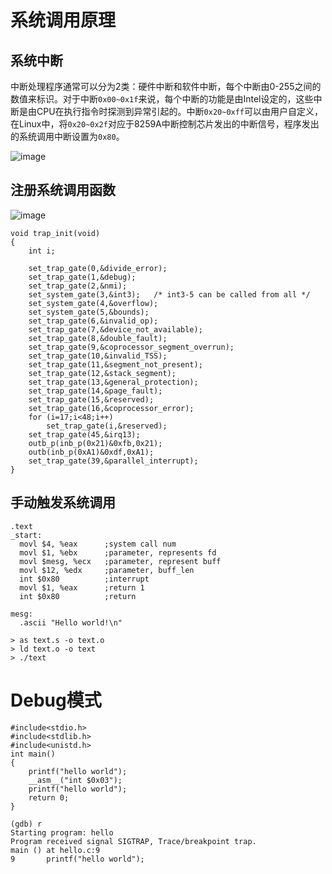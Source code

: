 # 系统调用原理
## 系统中断
中断处理程序通常可以分为2类：硬件中断和软件中断，每个中断由0-255之间的数值来标识。对于中断```0x00~0x1f```来说，每个中断的功能是由Intel设定的，这些中断是由CPU在执行指令时探测到异常引起的。中断```0x20~0xff```可以由用户自定义，在Linux中，将```0x20~0x2f```对应于8259A中断控制芯片发出的中断信号，程序发出的系统调用中断设置为```0x80```。

![image](https://user-images.githubusercontent.com/56379080/149924738-dc3c04c6-df28-406c-8483-8136969b0203.png)


## 注册系统调用函数

![image](https://user-images.githubusercontent.com/56379080/149926134-d493d90b-7dd7-45c5-9fc9-27dc92b7c910.png)


```
void trap_init(void)
{
	int i;

	set_trap_gate(0,&divide_error);
	set_trap_gate(1,&debug);
	set_trap_gate(2,&nmi);
	set_system_gate(3,&int3);	/* int3-5 can be called from all */
	set_system_gate(4,&overflow);
	set_system_gate(5,&bounds);
	set_trap_gate(6,&invalid_op);
	set_trap_gate(7,&device_not_available);
	set_trap_gate(8,&double_fault);
	set_trap_gate(9,&coprocessor_segment_overrun);
	set_trap_gate(10,&invalid_TSS);
	set_trap_gate(11,&segment_not_present);
	set_trap_gate(12,&stack_segment);
	set_trap_gate(13,&general_protection);
	set_trap_gate(14,&page_fault);
	set_trap_gate(15,&reserved);
	set_trap_gate(16,&coprocessor_error);
	for (i=17;i<48;i++)
		set_trap_gate(i,&reserved);
	set_trap_gate(45,&irq13);
	outb_p(inb_p(0x21)&0xfb,0x21);
	outb(inb_p(0xA1)&0xdf,0xA1);
	set_trap_gate(39,&parallel_interrupt);
}
```

## 手动触发系统调用
```
.text
_start:
  movl $4, %eax      ;system call num
  movl $1, %ebx      ;parameter, represents fd
  movl $mesg, %ecx   ;parameter, represent buff
  movl $12, %edx     ;parameter, buff_len
  int $0x80          ;interrupt
  movl $1, %eax      ;return 1
  int $0x80          ;return

mesg:
  .ascii "Hello world!\n"
```

```
> as text.s -o text.o
> ld text.o -o text
> ./text
```

# Debug模式
```
#include<stdio.h>
#include<stdlib.h>
#include<unistd.h>
int main()
{
	printf("hello world");
	__asm__("int $0x03");
	printf("hello world");
	return 0;
}
```

```
(gdb) r
Starting program: hello 
Program received signal SIGTRAP, Trace/breakpoint trap.
main () at hello.c:9
9		printf("hello world");
```
